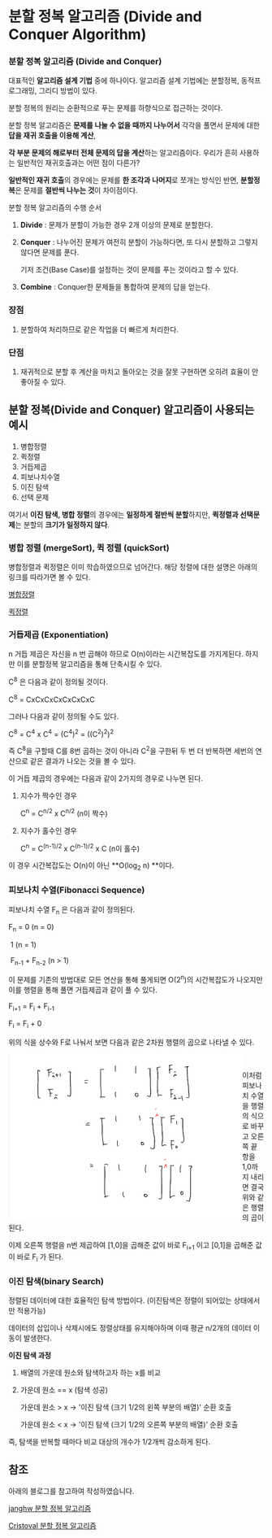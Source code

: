 # 분할 정복 알고리즘 (Divide and Conquer Algorithm)



### 분할 정복 알고리즘 (Divide and Conquer)

대표적인 **알고리즘 설계 기법** 중에 하나이다. 알고리즘 설계 기법에는 분할정복, 동적프로그래밍, 그리디 방법이 있다. <br>

분할 정복의 원리는 순환적으로 푸는 문제를 하향식으로 접근하는 것이다. <br>

분할 정복 알고리즘은 **문제를 나눌 수 없을 때까지 나누어서** 각각을 풀면서 문제에 대한 **답을 재귀 호출을 이용해 계산**, <br>

**각 부분 문제의 해로부터 전체 문제의 답을 계산**하는 알고리즘이다. 우리가 흔히 사용하는 일반적인 재귀호출과는 어떤 점이 다른가? <br>

**일반적인 재귀 호출**의 경우에는 문제를 **한 조각과 나머지**로 쪼개는 방식인 반면, **분할정복**은 문제를 **절반씩 나누는 것**이 차이점이다. <br>





분할 정복 알고리즘의 수행 순서

1. **Divide** : 문제가 분할이 가능한 경우 2개 이상의 문제로 분할한다.

2. **Conquer** : 나누어진 문제가 여전히 분할이 가능하다면, 또 다시 분할하고 그렇지 않다면 문제를 푼다.

   기저 조건(Base Case)를 설정하는 것이 문제를 푸는 것이라고 할 수 있다.  

3. **Combine** : Conquer한 문제들을 통합하여 문제의 답을 얻는다.



### 장점

1. 분할하여 처리하므로 같은 작업을 더 빠르게 처리한다.



### 단점

1. 재귀적으로 분할 후 계산을 마치고 돌아오는 것을 잘못 구현하면 오히려 효율이 안 좋아질 수 있다. 



## 분할 정복(Divide and Conquer) 알고리즘이 사용되는 예시 

1. 병합정렬
2. 퀵정렬
3. 거듭제곱
4. 피보나치수열
5. 이진 탐색
6. 선택 문제

여기서 **이진 탐색, 병합 정렬**의 경우에는 **일정하게 절반씩 분할**하지만, **퀵정렬과 선택문제**는 분할의 **크기가 일정하지 않다**. <br>



### 병합 정렬 (mergeSort), 퀵 정렬 (quickSort)

병합정렬과 퀵정렬은 이미 학습하였으므로 넘어간다. 해당 정렬에 대한 설명은 아래의 링크를 따라가면 볼 수 있다. <br>

[병합정렬](https://github.com/BreakAlgorithm/algorithm-study/blob/master/source/yeon/sort/mergeSort.md) <br>

[퀵정렬](https://github.com/BreakAlgorithm/algorithm-study/blob/master/source/yeon/sort/quickSort.md) <br>



### 거듭제곱 (Exponentiation)

n 거듭 제곱은 자신을 n 번 곱해야 하므로 O(n)이라는 시간복잡도를 가지게된다. 하지만 이를 분할정복 알고리즘을 통해 단축시킬 수 있다. <br>

C<sup>8</sup> 은 다음과 같이 정의될 것이다. <br>

C<sup>8</sup> = CxCxCxCxCxCxCxC <br>

그러나 다음과 같이 정의될 수도 있다. <br>

C<sup>8</sup> = C<sup>4</sup> x C<sup>4</sup> = (C<sup>4</sup>)<sup>2</sup> = ((C<sup>2</sup>)<sup>2</sup>)<sup>2</sup> <br>

즉 C<sup>8</sup>을 구할때 C를 8번 곱하는 것이 아니라 C<sup>2</sup>을 구한뒤 두 번 더 반복하면 세번의 연산으로 같은 결과가 나오는 것을 볼 수 있다. <br>

이 거듭 제곱의 경우에는 다음과 같이 2가지의 경우로 나누면 된다. <br>

1. 지수가 짝수인 경우 

   C<sup>n</sup> = C<sup>n/2</sup> x C<sup>n/2</sup> (n이 짝수)

2. 지수가 홀수인 경우

   C<sup>n</sup> = C<sup>(n-1)/2</sup> x C<sup>(n-1)/2</sup> x C (n이 홀수)

이 경우 시간복잡도는 O(n)이 아닌 **O(log<sub>2</sub> n) **이다. <br>



### 피보나치 수열(Fibonacci Sequence)

피보나치 수열 F<sub>n</sub> 은 다음과 같이 정의된다. <br>

F<sub>n</sub> = 0 (n = 0) <br>

​	    1 (n = 1) <br>

​	    F<sub>n-1</sub> + F<sub>n-2</sub> (n > 1) <br>

이 문제를 기존의 방법대로 모든 연산을 통해 풀게되면 O(2<sup>n</sup>)의 시간복잡도가 나오지만 이를 행렬을 통해 풀면 거듭제곱과 같이 풀 수 있다. <br>

F<sub>i+1</sub> = F<sub>i</sub> + F<sub>i-1</sub> <br>

F<sub>i</sub> = F<sub>i</sub> + 0 <br>

위의 식을 상수와 F로 나눠서 보면 다음과 같은 2차원 행렬의 곱으로 나타낼 수 있다. <br>

<img src="../images/divideAndConquerFibonacci.png" alt="Fibonacci" align="left" style="zoom:50%;" /> <br>

이처럼 피보나치 수열을 행렬의 식으로 바꾸고 오른쪽 끝 항을 1,0까지 내리면 결국 위와 같은 행렬의 곱이 된다. <br>

이제 오른쪽 행렬을 n번 제곱하여 [1,0]을 곱해준 값이 바로 F<sub>i+1</sub> 이고 [0,1]을 곱해준 값이 바로 F<sub>i</sub> 가 된다. <br>





### 이진 탐색(binary Search)

정렬된 데이터에 대한 효율적인 탐색 방법이다. (이진탐색은 정렬이 되어있는 상태에서만 적용가능) <br>

데이터의 삽입이나 삭제시에도 정렬상태를 유지해야하며 이때 평균 n/2개의 데이터 이동이 발생한다. <br>



**이진 탐색 과정** <br>

1. 배열의 가운데 원소와 탐색하고자 하는 x를 비교

2. 가운데 원소 == x (탐색 성공)

   가운데 원소 > x → '이진 탐색 (크기 1/2의 왼쪽 부분의 배열)' 순환 호출

   가운데 원소 < x → '이진 탐색 (크기 1/2의 오른쪽 부분의 배열)' 순환 호출

즉, 탐색을 반복할 때마다 비교 대상의 개수가 1/2개씩 감소하게 된다. <br>



## 참조 

아래의 블로그를 참고하여 작성하였습니다. <br>

[janghw 분할 정복 알고리즘](https://janghw.tistory.com/entry/%EC%95%8C%EA%B3%A0%EB%A6%AC%EC%A6%98-Divide-and-Conquer-%EB%B6%84%ED%95%A0%EC%A0%95%EB%B3%B5) <br>

[Cristoval 분할 정복 알고리즘](https://data-make.tistory.com/232)<br>

